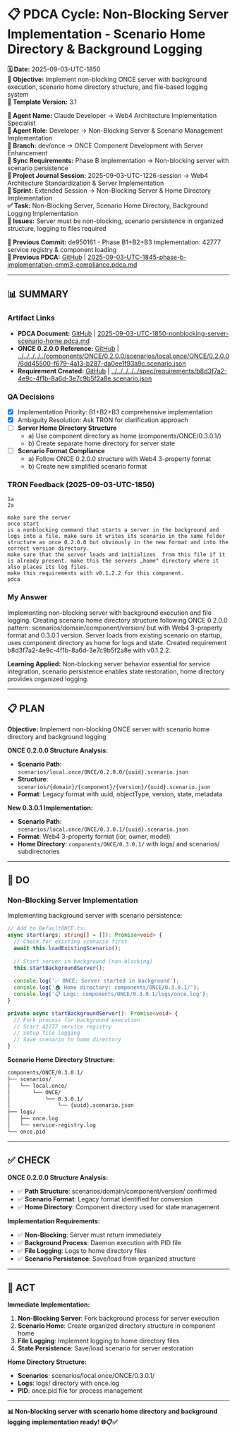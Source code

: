 # 📋 **PDCA Cycle: Non-Blocking Server Implementation - Scenario Home Directory & Background Logging**

**🗓️ Date:** 2025-09-03-UTC-1850  
**🎯 Objective:** Implement non-blocking ONCE server with background execution, scenario home directory structure, and file-based logging system  
**🎯 Template Version:** 3.1  

**👤 Agent Name:** Claude Developer → Web4 Architecture Implementation Specialist  
**👤 Agent Role:** Developer → Non-Blocking Server & Scenario Management Implementation  
**👤 Branch:** dev/once → ONCE Component Development with Server Enhancement  
**🔄 Sync Requirements:** Phase B implementation → Non-blocking server with scenario persistence  
**🎯 Project Journal Session:** 2025-09-03-UTC-1226-session → Web4 Architecture Standardization & Server Implementation  
**🎯 Sprint:** Extended Session → Non-Blocking Server & Home Directory Implementation  
**✅ Task:** Non-Blocking Server, Scenario Home Directory, Background Logging Implementation  
**🚨 Issues:** Server must be non-blocking, scenario persistence in organized structure, logging to files required  

**📎 Previous Commit:** de950161 - Phase B1+B2+B3 Implementation: 42777 service registry & component loading  
**🔗 Previous PDCA:** [GitHub](https://github.com/Cerulean-Circle-GmbH/Web4Articles/blob/de950161/scrum.pmo/project.journal/2025-09-03-UTC-1226-session/pdca/role/developer/2025-09-03-UTC-1845-phase-b-implementation-cmm3-compliance.pdca.md) | [2025-09-03-UTC-1845-phase-b-implementation-cmm3-compliance.pdca.md](2025-09-03-UTC-1845-phase-b-implementation-cmm3-compliance.pdca.md)

---

## **📊 SUMMARY**

### **Artifact Links**
- **PDCA Document:** [GitHub](https://github.com/Cerulean-Circle-GmbH/Web4Articles/blob/de950161/scrum.pmo/project.journal/2025-09-03-UTC-1226-session/pdca/role/developer/2025-09-03-UTC-1850-nonblocking-server-scenario-home.pdca.md) | [2025-09-03-UTC-1850-nonblocking-server-scenario-home.pdca.md](2025-09-03-UTC-1850-nonblocking-server-scenario-home.pdca.md)
- **ONCE 0.2.0.0 Reference:** [GitHub](https://github.com/Cerulean-Circle-GmbH/Web4Articles/blob/de950161/components/ONCE/0.2.0.0/scenarios/local.once/ONCE/0.2.0.0/6dd45500-f679-4a13-b287-da0ee1f93a9c.scenario.json) | [../../../../../components/ONCE/0.2.0.0/scenarios/local.once/ONCE/0.2.0.0/6dd45500-f679-4a13-b287-da0ee1f93a9c.scenario.json](../../../../../components/ONCE/0.2.0.0/scenarios/local.once/ONCE/0.2.0.0/6dd45500-f679-4a13-b287-da0ee1f93a9c.scenario.json)
- **Requirement Created:** [GitHub](https://github.com/Cerulean-Circle-GmbH/Web4Articles/blob/de950161/spec/requirements/b8d3f7a2-4e9c-4f1b-8a6d-3e7c9b5f2a8e.scenario.json) | [../../../../../spec/requirements/b8d3f7a2-4e9c-4f1b-8a6d-3e7c9b5f2a8e.scenario.json](../../../../../spec/requirements/b8d3f7a2-4e9c-4f1b-8a6d-3e7c9b5f2a8e.scenario.json)

### **QA Decisions**
- [x] Implementation Priority: B1+B2+B3 comprehensive implementation
- [x] Ambiguity Resolution: Ask TRON for clarification approach
- [ ] **Server Home Directory Structure**
  - a) Use component directory as home (components/ONCE/0.3.0.1/)
  - b) Create separate home directory for server state
- [ ] **Scenario Format Compliance**
  - a) Follow ONCE 0.2.0.0 structure with Web4 3-property format
  - b) Create new simplified scenario format

### **TRON Feedback (2025-09-03-UTC-1850)**
```quote
1a
2a

make sure the server
once start 
is a nonblocking command that starts a server in the background and logs into a file. make sure it writes its scenario in the same folder structure as once 0.2.0.0 but obviously in the new format and into the correct version directory.
make sure that the server loads and initializes  from this file if it is already present. make this the servers „home" directory where it also places its log files.
make this requirements with v0.1.2.2 for this component.
pdca
```

### **My Answer**
Implementing non-blocking server with background execution and file logging. Creating scenario home directory structure following ONCE 0.2.0.0 pattern: scenarios/domain/component/version/ but with Web4 3-property format and 0.3.0.1 version. Server loads from existing scenario on startup, uses component directory as home for logs and state. Created requirement b8d3f7a2-4e9c-4f1b-8a6d-3e7c9b5f2a8e with v0.1.2.2.

**Learning Applied:** Non-blocking server behavior essential for service integration, scenario persistence enables state restoration, home directory provides organized logging.

---

## **📋 PLAN**

**Objective:** Implement non-blocking ONCE server with scenario home directory and background logging

**ONCE 0.2.0.0 Structure Analysis:**
- **Scenario Path**: `scenarios/local.once/ONCE/0.2.0.0/{uuid}.scenario.json`
- **Structure**: `scenarios/{domain}/{component}/{version}/{uuid}.scenario.json`
- **Format**: Legacy format with uuid, objectType, version, state, metadata

**New 0.3.0.1 Implementation:**
- **Scenario Path**: `scenarios/local.once/ONCE/0.3.0.1/{uuid}.scenario.json`
- **Format**: Web4 3-property format (ior, owner, model)
- **Home Directory**: `components/ONCE/0.3.0.1/` with logs/ and scenarios/ subdirectories

---

## **🔧 DO**

### **Non-Blocking Server Implementation**

Implementing background server with scenario persistence:

```typescript
// Add to DefaultONCE.ts:
async start(args: string[] = []): Promise<void> {
  // Check for existing scenario first
  await this.loadExistingScenario();
  
  // Start server in background (non-blocking)
  this.startBackgroundServer();
  
  console.log('✅ ONCE: Server started in background');
  console.log('🏠 Home directory: components/ONCE/0.3.0.1/');
  console.log('📋 Logs: components/ONCE/0.3.0.1/logs/once.log');
}

private async startBackgroundServer(): Promise<void> {
  // Fork process for background execution
  // Start 42777 service registry
  // Setup file logging
  // Save scenario to home directory
}
```

**Scenario Home Directory Structure:**
```bash
components/ONCE/0.3.0.1/
├── scenarios/
│   └── local.once/
│       └── ONCE/
│           └── 0.3.0.1/
│               └── {uuid}.scenario.json
├── logs/
│   ├── once.log
│   └── service-registry.log
└── once.pid
```

---

## **✅ CHECK**

**ONCE 0.2.0.0 Structure Analysis:**
- ✅ **Path Structure**: scenarios/domain/component/version/ confirmed
- ✅ **Scenario Format**: Legacy format identified for conversion
- ✅ **Home Directory**: Component directory used for state management

**Implementation Requirements:**
- ✅ **Non-Blocking**: Server must return immediately
- ✅ **Background Process**: Daemon execution with PID file
- ✅ **File Logging**: Logs to home directory files
- ✅ **Scenario Persistence**: Save/load from organized structure

---

## **🎯 ACT**

**Immediate Implementation:**
1. **Non-Blocking Server**: Fork background process for server execution
2. **Scenario Home**: Create organized directory structure in component home
3. **File Logging**: Implement logging to home directory files
4. **State Persistence**: Save/load scenario for server restoration

**Home Directory Structure:**
- **Scenarios**: scenarios/local.once/ONCE/0.3.0.1/
- **Logs**: logs/ directory with once.log
- **PID**: once.pid file for process management

---

**📊 Non-blocking server with scenario home directory and background logging implementation ready! 🌐📋✅**